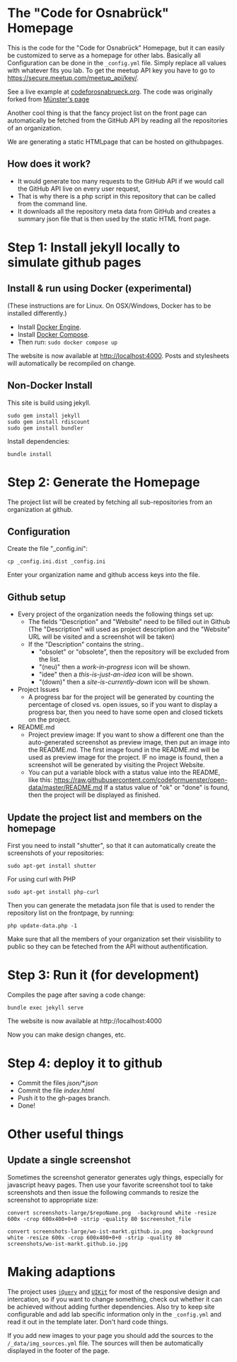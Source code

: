 # The "Code for Osnabrück" Homepage

This is the code for the "Code for Osnabrück" Homepage, but it can easily be
customized to serve as a homepage for other labs. Basically all Configuration
can be done in the `_config.yml` file. Simply replace all values with
whatever fits you lab. To get the meetup API key you have to go to  https://secure.meetup.com/meetup_api/key/.

See a live example at [codeforosnabrueck.org](http://www.codeforosnabrueck.org).
The code was originally forked from [Münster's page](https://github.com/codeformuenster/codeformuenster.github.io)

Another cool thing is that the fancy project list on the front page can automatically be fetched from the GitHub API by reading all the repositories of an organization.

We are generating a static HTMLpage that can be hosted on githubpages.


## How does it work?

* It would generate too many requests to the GitHub API if we would call the GitHub API live on every user request,  
* That is why there is a php script in this repository that can be called from the command line.
* It downloads all the repository meta data from GitHub and creates a summary json file that is then used by the static HTML front page.


# Step 1: Install jekyll locally to simulate github pages

## Install & run using Docker (experimental)

(These instructions are for Linux. On OSX/Windows, Docker has to be installed
differently.)

* Install [Docker Engine](https://docs.docker.com/install/).
* Install [Docker Compose](https://docs.docker.com/compose/install/).
* Then run: `sudo docker compose up`

The website is now available at [http://localhost:4000](http://localhost:4000). Posts and stylesheets will automatically be recompiled on change.

## Non-Docker Install

This site is build using jekyll.

    sudo gem install jekyll
    sudo gem install rdiscount
    sudo gem install bundler

Install dependencies:

    bundle install

# Step 2: Generate the Homepage

The project list will be created by fetching all sub-repositories from an organization at github.


## Configuration

Create the file "_config.ini":

    cp _config.ini.dist _config.ini

Enter your organization name and github access keys into the file.

## Github setup

* Every project of the organization needs the following things set up:
  * The fields "Description" and "Website" need to be
filled out in Github (The "Description" will used as project description and the "Website" URL will be visited and a screenshot will be taken)
  * If the "Description" contains the string..
    * "obsolet" or "obsolete", then the repository will be excluded from the list.
    * "(neu)" then a *work-in-progress* icon will be shown.
    * "idee" then a *this-is-just-an-idea* icon will be shown.
    * "(down)" then a *site-is-currently-down* icon will be shown.
* Project Issues
  * A progress bar for the project will be generated by counting the percentage of closed vs. open issues, so if you want to display a progress bar, then you need to have some open and closed tickets on the project.
* README.md
  * Project preview image: If you want to show a different one than the auto-generated screenshot as preview image, then put an image into the README.md. The first image found in the README.md will be used as preview image for the project. IF no image is found, then a screenshot will be generated by visiting the Project Website.
  * You can put a variable block with a status value into the README, like this:
  https://raw.githubusercontent.com/codeformuenster/open-data/master/README.md
  If a status value of "ok" or "done" is found, then the project will be displayed as finished.


## Update the project list and members on the homepage


First you need to install "shutter", so that it can automatically create the screenshots of your repositories:

    sudo apt-get install shutter

For using curl with PHP

    sudo apt-get install php-curl

Then you can generate the metadata json file that is used to render the repository list on the frontpage, by running:

    php update-data.php -1

Make sure that all the members of your organization set their visisbility to public so they can be feteched from the API without authentification.

# Step 3: Run it (for development)

Compiles the page after saving a code change:

    bundle exec jekyll serve

The website is now available at http://localhost:4000

Now you can make design changes, etc.


# Step 4: deploy it to github

* Commit the files  _json/*.json_
* Commit the file _index.html_
* Push it to the gh-pages branch.
* Done!



# Other useful things


## Update a single screenshot

Sometimes the screenshot generator generates ugly things, especially for javascript heavy pages.
Then use your favorite screenshot tool to take screenshots and then issue the following commands to resize the screenshot to appropriate size:

    convert screenshots-large/$repoName.png  -background white -resize 600x -crop 600x400+0+0 -strip -quality 80 $screenshot_file

    convert screenshots-large/wo-ist-markt.github.io.png  -background white -resize 600x -crop 600x400+0+0 -strip -quality 80 screenshots/wo-ist-markt.github.io.jpg

# Making adaptions

The project uses [`jQuery`](https://jquery.com/) and [`UIKit`](https://getuikit.com/) for most of the responsive design and intercation,
so if you want to change something, check out whether it can be achieved without adding further dependencies. Also try to keep site configurable and add lab specific
information only in the `_config.yml` and read it out in the template later.
Don't hard code things.

If you add new images to your page you should add the sources to the `/_data/img_sources.yml` file. The sources will then be automatically displayed in the footer of the page.
